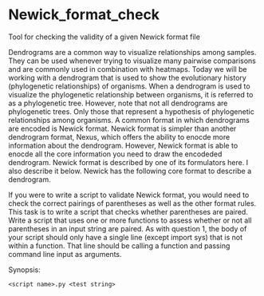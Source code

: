# Newick_format_check
Tool for checking the validity of a given Newick format file

Dendrograms are a common way to visualize relationships among samples. They can be used whenever
trying to visualize many pairwise comparisons and are commonly used in combination with heatmaps.
Today we will be working with a dendrogram that is used to show the evolutionary history
(phylogenetic relationships) of organisms.
When a dendrogram is used to visualize the phylogenetic relationship between organisms, it is referred
to as a phylogenetic tree. However, note that not all dendrograms are phylogenetic trees. Only those
that represent a hypothesis of phylogenetic relationships among organisms.
A common format in which dendrograms are encoded is Newick format. Newick format is simpler than
another dendrogram format, Nexus, which offers the ability to enocde more information about the
dendrogram. However, Newick format is able to enocde all the core information you need to draw the
encodeded dendrogram.
Newick format is described by one of its formulators here. I also describe it below.
Newick has the following core format to describe a dendrogram.

If you were to write a script to validate Newick format, you would need to check the correct pairings of
parentheses as well as the other format rules. This task is to write a script that checks whether parentheses are
paired.
Write a script that uses one or more functions to assess whether or not all parentheses in an input string are
paired.
As with question 1, the body of your script should only have a single line (except import sys) that is not
within a function. That line should be calling a function and passing command line input as arguments.

Synopsis: 

    <script name>.py <test string>
